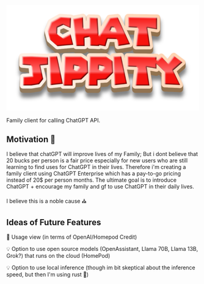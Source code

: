 ![logo](logo.png)

Family client for calling ChatGPT API. 

## Motivation 💅

I believe that chatGPT will improve lives of my Family; But i dont believe that 20 bucks per person is a fair price
especially for new users who are still learning to find uses for ChatGPT in their lives. Therefore i'm creating a 
family client using ChatGPT Enterprise which has a pay-to-go pricing instead of 20$ per person months. The ultimate goal
is to introduce ChatGPT + encourage my family and gf to use ChatGPT in their daily lives. 

I believe this is a noble cause ⛪️

## Ideas of Future Features

🚨 Usage view (in terms of OpenAI/Homepod Credit)

💡 Option to use open source models (OpenAssistant, Llama 70B, Llama 13B, Grok?) that runs on the cloud (HomePod)

💡 Option to use local inference (though im bit skeptical about the inference speed, but then I'm using rust 🦀)

